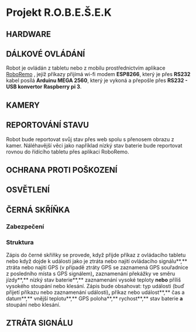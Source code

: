 # Projekt R.O.B.E.Š.E.K
## HARDWARE

## DÁLKOVÉ OVLÁDÁNÍ
Robot je ovládán z tabletu nebo z mobilu prostřednictvím aplikace [RoboRemo](https://play.google.com/store/apps/details?id=com.hardcodedjoy.roboremo "RoboRemo na Google play") , jejíž příkazy přijímá wi-fi modem **ESP8266**, který je přes **RS232** kabel posílá **Arduinu MEGA 2560**, který je vykoná a přepošle přes **RS232 - USB konvertor** **Raspberry pi 3**.

## KAMERY

## REPORTOVÁNÍ STAVU
Robot bude reportovat svůj stav přes web spolu s přenosem obrazu z kamer. Náléhavější věci jako například nízký stav baterie bude reportovat rovnou do řídícího tabletu přes aplikaci RoboRemo.

## OCHRANA PROTI POŠKOZENÍ

## OSVĚTLENÍ

## ČERNÁ SKŘÍŇKA
### Zabezpečení

### Struktura
Zápis do černé skříňky se provede, když přijde příkaz z ovládacího tabletu nebo když dojde k události jako je ztráta nebo najití ovládacího signálu**,** ztráta nebo najití GPS (v případě ztráty GPS se zaznamená GPS souřadnice z posledního místa s GPS signálem)**,** zaznamenání překážky ve směru jízdy**,** nízký stav baterie**,** zaznamenání vysoké teploty **nebo** příliš vysokého stoupání nebo klesání.
Zápis bude obsahovat: typ události (buď přijetí příkazu nebo zaznamenání události)**,** příkaz nebo událost**,** čas a datum**,** vnější teplotu**,** GPS poloha**,** rychost**,** stav baterie **a** stoupání nebo klesání.
## ZTRÁTA SIGNÁLU
